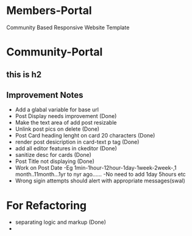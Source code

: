 # Members-Portal
Community Based Responsive Website Template
# Community-Portal
## this is h2


## Improvement Notes

- Add a glabal variable for base url 
- Post Display needs improvement (Done)
- Make the text area of add post resizable
- Unlink post pics on delete (Done)
- Post Card heading lenght on card 20 characters (Done)
- render post desicription in card-text p tag (Done)
- add all editor features in ckeditor (Done)
- sanitize desc for cards (Done)
- Post Title not displaying (Done)
- Work on Post Date
  -Eg 1min-1hour-12hour-1day-1week-2week-,1 month..11month...1yr to nyr ago......
  -No need to add 1day 5hours etc
- Wrong sigin attempts should alert with appropriate messages(swal)



# For Refactoring 

- separating logic and markup (Done)
- 